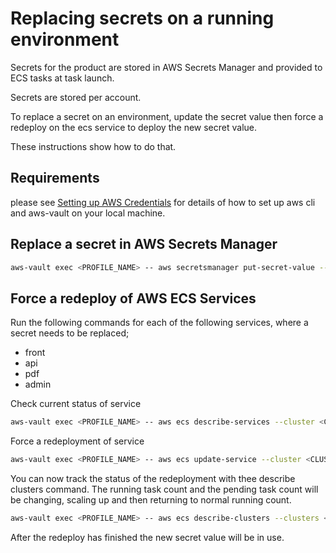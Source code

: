 # Replacing secrets on a running environment

Secrets for the product are stored in AWS Secrets Manager and provided to ECS tasks at task launch.

Secrets are stored per account.

To replace a secret on an environment, update the secret value then force a redeploy on the ecs service to deploy the new secret value.

These instructions show how to do that.

## Requirements

please see [Setting up AWS Credentials](setting-up-aws-credentials/setting-up-credentials.md) for details of how to set up aws cli and aws-vault on your local machine.

## Replace a secret in AWS Secrets Manager

```bash
aws-vault exec <PROFILE_NAME> -- aws secretsmanager put-secret-value --secret-id path_to/secret --secret-string 'value'
```

## Force a redeploy of AWS ECS Services

Run the following commands for each of the following services, where a secret needs to be replaced;

- front
- api
- pdf
- admin

Check current status of service

``` bash
aws-vault exec <PROFILE_NAME> -- aws ecs describe-services --cluster <CLUSTER_NAME> --services <SERVICE_NAME>
```

Force a redeployment of service

``` bash
aws-vault exec <PROFILE_NAME> -- aws ecs update-service --cluster <CLUSTER_NAME> --force-new-deployment --service <SERVICE_NAME>
```

You can now track the status of the redeployment with thee describe clusters command.
The running task count and the pending task count will be changing, scaling up and then returning to normal running count.

``` bash
aws-vault exec <PROFILE_NAME> -- aws ecs describe-clusters --clusters <CLUSTER_NAME>
```

After the redeploy has finished the new secret value will be in use.
